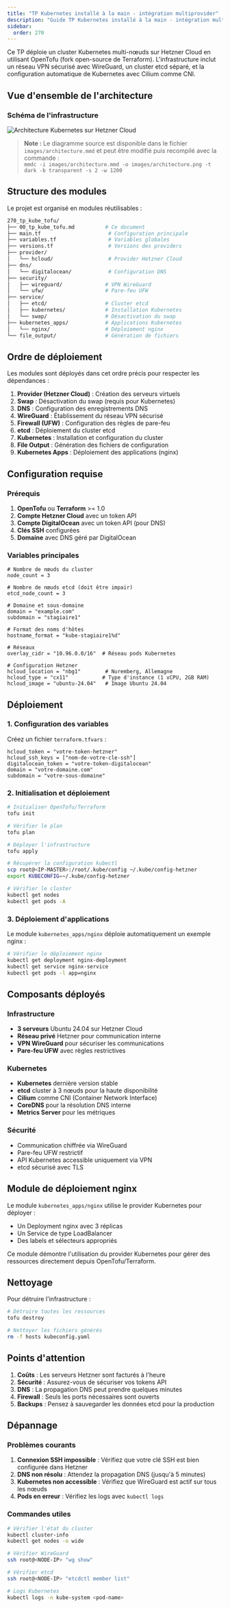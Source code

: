 ```yaml
---
title: "TP Kubernetes installé à la main - intégration multiprovider"
description: "Guide TP Kubernetes installé à la main - intégration multiprovider"
sidebar:
  order: 270
---
```



Ce TP déploie un cluster Kubernetes multi-nœuds sur Hetzner Cloud en utilisant OpenTofu (fork open-source de Terraform). L'infrastructure inclut un réseau VPN sécurisé avec WireGuard, un cluster etcd séparé, et la configuration automatique de Kubernetes avec Cilium comme CNI.

## Vue d'ensemble de l'architecture

### Schéma de l'infrastructure

![Architecture Kubernetes sur Hetzner Cloud](/270_tp_kube_tofu/images/architecture.png)

> **Note :** Le diagramme source est disponible dans le fichier `images/architecture.mmd` et peut être modifié puis recompilé avec la commande :  
> `mmdc -i images/architecture.mmd -o images/architecture.png -t dark -b transparent -s 2 -w 1200`

## Structure des modules

Le projet est organisé en modules réutilisables :

```sh
270_tp_kube_tofu/
├── 00_tp_kube_tofu.md          # Ce document
├── main.tf                      # Configuration principale
├── variables.tf                 # Variables globales
├── versions.tf                  # Versions des providers
├── provider/
│   └── hcloud/                  # Provider Hetzner Cloud
├── dns/
│   └── digitalocean/            # Configuration DNS
├── security/
│   ├── wireguard/              # VPN WireGuard
│   └── ufw/                    # Pare-feu UFW
├── service/
│   ├── etcd/                   # Cluster etcd
│   ├── kubernetes/             # Installation Kubernetes
│   └── swap/                   # Désactivation du swap
├── kubernetes_apps/            # Applications Kubernetes
│   └── nginx/                  # Déploiement nginx
└── file_output/                # Génération de fichiers
```

## Ordre de déploiement

Les modules sont déployés dans cet ordre précis pour respecter les dépendances :

1. **Provider (Hetzner Cloud)** : Création des serveurs virtuels
2. **Swap** : Désactivation du swap (requis pour Kubernetes)
3. **DNS** : Configuration des enregistrements DNS
4. **WireGuard** : Établissement du réseau VPN sécurisé
5. **Firewall (UFW)** : Configuration des règles de pare-feu
6. **etcd** : Déploiement du cluster etcd
7. **Kubernetes** : Installation et configuration du cluster
8. **File Output** : Génération des fichiers de configuration
9. **Kubernetes Apps** : Déploiement des applications (nginx)

## Configuration requise

### Prérequis

1. **OpenTofu** ou **Terraform** >= 1.0
2. **Compte Hetzner Cloud** avec un token API
3. **Compte DigitalOcean** avec un token API (pour DNS)
4. **Clés SSH** configurées
5. **Domaine** avec DNS géré par DigitalOcean

### Variables principales

```hcl
# Nombre de nœuds du cluster
node_count = 3

# Nombre de nœuds etcd (doit être impair)
etcd_node_count = 3

# Domaine et sous-domaine
domain = "example.com"
subdomain = "stagiaire1"

# Format des noms d'hôtes
hostname_format = "kube-stagiaire1%d"

# Réseaux
overlay_cidr = "10.96.0.0/16"  # Réseau pods Kubernetes

# Configuration Hetzner
hcloud_location = "nbg1"        # Nuremberg, Allemagne
hcloud_type = "cx11"           # Type d'instance (1 vCPU, 2GB RAM)
hcloud_image = "ubuntu-24.04"   # Image Ubuntu 24.04
```

## Déploiement

### 1. Configuration des variables

Créez un fichier `terraform.tfvars` :

```hcl
hcloud_token = "votre-token-hetzner"
hcloud_ssh_keys = ["nom-de-votre-cle-ssh"]
digitalocean_token = "votre-token-digitalocean"
domain = "votre-domaine.com"
subdomain = "votre-sous-domaine"
```

### 2. Initialisation et déploiement

```bash
# Initialiser OpenTofu/Terraform
tofu init

# Vérifier le plan
tofu plan

# Déployer l'infrastructure
tofu apply

# Récupérer la configuration kubectl
scp root@<IP-MASTER>:/root/.kube/config ~/.kube/config-hetzner
export KUBECONFIG=~/.kube/config-hetzner

# Vérifier le cluster
kubectl get nodes
kubectl get pods -A
```

### 3. Déploiement d'applications

Le module `kubernetes_apps/nginx` déploie automatiquement un exemple nginx :

```bash
# Vérifier le déploiement nginx
kubectl get deployment nginx-deployment
kubectl get service nginx-service
kubectl get pods -l app=nginx
```

## Composants déployés

### Infrastructure

- **3 serveurs** Ubuntu 24.04 sur Hetzner Cloud
- **Réseau privé** Hetzner pour communication interne
- **VPN WireGuard** pour sécuriser les communications
- **Pare-feu UFW** avec règles restrictives

### Kubernetes

- **Kubernetes** dernière version stable
- **etcd** cluster à 3 nœuds pour la haute disponibilité
- **Cilium** comme CNI (Container Network Interface)
- **CoreDNS** pour la résolution DNS interne
- **Metrics Server** pour les métriques

### Sécurité

- Communication chiffrée via WireGuard
- Pare-feu UFW restrictif
- API Kubernetes accessible uniquement via VPN
- etcd sécurisé avec TLS

## Module de déploiement nginx

Le module `kubernetes_apps/nginx` utilise le provider Kubernetes pour déployer :

- Un Deployment nginx avec 3 réplicas
- Un Service de type LoadBalancer
- Des labels et sélecteurs appropriés

Ce module démontre l'utilisation du provider Kubernetes pour gérer des ressources directement depuis OpenTofu/Terraform.

## Nettoyage

Pour détruire l'infrastructure :

```bash
# Détruire toutes les ressources
tofu destroy

# Nettoyer les fichiers générés
rm -f hosts kubeconfig.yaml
```

## Points d'attention

1. **Coûts** : Les serveurs Hetzner sont facturés à l'heure
2. **Sécurité** : Assurez-vous de sécuriser vos tokens API
3. **DNS** : La propagation DNS peut prendre quelques minutes
4. **Firewall** : Seuls les ports nécessaires sont ouverts
5. **Backups** : Pensez à sauvegarder les données etcd pour la production

## Dépannage

### Problèmes courants

1. **Connexion SSH impossible** : Vérifiez que votre clé SSH est bien configurée dans Hetzner
2. **DNS non résolu** : Attendez la propagation DNS (jusqu'à 5 minutes)
3. **Kubernetes non accessible** : Vérifiez que WireGuard est actif sur tous les nœuds
4. **Pods en erreur** : Vérifiez les logs avec `kubectl logs`

### Commandes utiles

```bash
# Vérifier l'état du cluster
kubectl cluster-info
kubectl get nodes -o wide

# Vérifier WireGuard
ssh root@<NODE-IP> "wg show"

# Vérifier etcd
ssh root@<NODE-IP> "etcdctl member list"

# Logs Kubernetes
kubectl logs -n kube-system <pod-name>
```